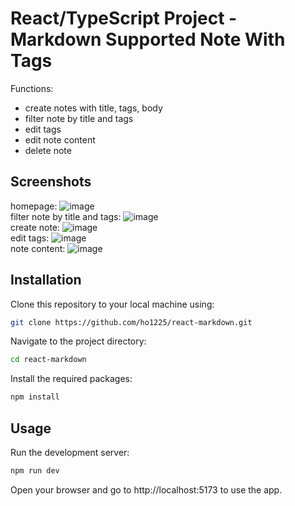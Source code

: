 # React/TypeScript Project - Markdown Supported Note With Tags

Functions:

- create notes with title, tags, body
- filter note by title and tags
- edit tags
- edit note content
- delete note

## Screenshots
homepage:
![image](https://github.com/ho1225/react-markdown/assets/56968144/30643e4d-f564-45be-8ed3-c8a7dbaed252)  
filter note by title and tags:
![image](https://github.com/ho1225/react-markdown/assets/56968144/8dfdde9f-1ce5-4747-ab60-9ce37f02fd40)  
create note:
![image](https://github.com/ho1225/react-markdown/assets/56968144/bd537a24-0aa0-47b2-bb20-6909afbaa6f5)  
edit tags:
![image](https://github.com/ho1225/react-markdown/assets/56968144/b73a814c-a644-44d9-a67e-7b6519ffcfbd)  
note content:
![image](https://github.com/ho1225/react-markdown/assets/56968144/a7cbae13-409b-4aeb-9007-779b9d760cd9)  
 




## Installation

Clone this repository to your local machine using:
```bash
git clone https://github.com/ho1225/react-markdown.git
```

Navigate to the project directory:
```bash
cd react-markdown
```

Install the required packages:
```bash
npm install
```
## Usage
Run the development server:
```bash
npm run dev
```
Open your browser and go to http://localhost:5173 to use the app.
